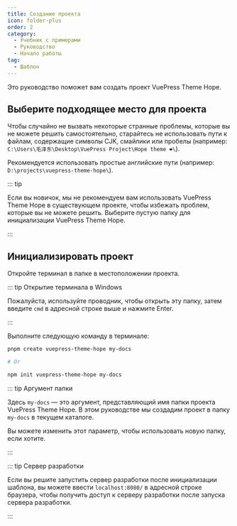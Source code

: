 ```yaml
---
title: Создание проекта
icon: folder-plus
order: 2
category:
  - Учебник с примерами
  - Руководство
  - Начало работы
tag:
  - Шаблон
---
```


Это руководство поможет вам создать проект VuePress Theme Hope.

## Выберите подходящее место для проекта

Чтобы случайно не вызвать некоторые странные проблемы, которые вы не можете решить самостоятельно, старайтесь не использовать пути к файлам, содержащие символы CJK, смайлики или пробелы (например: `C:\Users\毛泽东\Desktop\VuePress Project\Hope theme ❤️\`).

Рекомендуется использовать простые английские пути (например: `D:\projects\vuepress-theme-hope\`).

::: tip

Если вы новичок, мы не рекомендуем вам использовать VuePress Theme Hope в существующем проекте, чтобы избежать проблем, которые вы не можете решить. Выберите пустую папку для инициализации VuePress Theme Hope.

:::

## Инициализировать проект

Откройте терминал в папке в местоположении проекта.

::: tip Открытие терминала в Windows

Пожалуйста, используйте проводник, чтобы открыть эту папку, затем введите `cmd` в адресной строке выше и нажмите Enter.

:::

Выполните следующую команду в терминале:

```sh
pnpm create vuepress-theme-hope my-docs

# Or

npm init vuepress-theme-hope my-docs
```

::: tip Аргумент папки

Здесь `my-docs` — это аргумент, представляющий имя папки проекта VuePress Theme Hope. В этом руководстве мы создадим проект в папку `my-docs` в текущем каталоге.

Вы можете изменить этот параметр, чтобы использовать новую папку, если хотите.

:::

::: tip Сервер разработки

Если вы решите запустить сервер разработки после инициализации шаблона, вы можете ввести `localhost:8080/` в адресной строке браузера, чтобы получить доступ к серверу разработки после запуска сервера разработки.

:::
